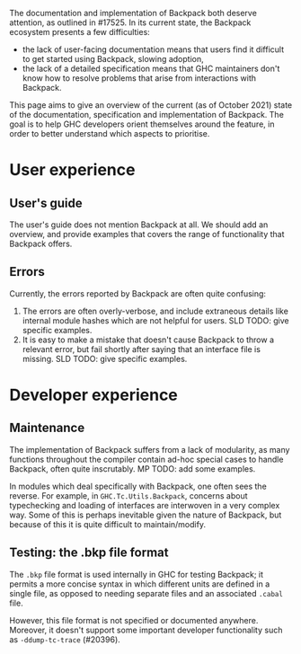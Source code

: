 The documentation and implementation of Backpack both deserve attention, as outlined in #17525. In its current state, the Backpack ecosystem presents a few difficulties:

- the lack of user-facing documentation means that users find it difficult to get started using Backpack, slowing adoption,
- the lack of a detailed specification means that GHC maintainers don't know how to resolve problems that arise from interactions with Backpack.

This page aims to give an overview of the current (as of October 2021) state of the documentation, specification and implementation of Backpack. The goal is to help GHC developers orient themselves around the feature, in order to better understand which aspects to prioritise.


# User experience

## User's guide

The user's guide does not mention Backpack at all. We should add an overview, and provide examples that covers the range of functionality that Backpack offers.

## Errors

Currently, the errors reported by Backpack are often quite confusing:

1. The errors are often overly-verbose, and include extraneous details like internal module hashes which are not helpful for users. SLD TODO: give specific examples.
2. It is easy to make a mistake that doesn't cause Backpack to throw a relevant error, but fail shortly after saying that an interface file is missing. SLD TODO: give specific examples.


# Developer experience

## Maintenance

The implementation of Backpack suffers from a lack of modularity, as many functions throughout the compiler contain ad-hoc special cases to handle Backpack, often quite inscrutably. MP TODO: add some examples.

In modules which deal specifically with Backpack, one often sees the reverse. For example, in `GHC.Tc.Utils.Backpack`, concerns about typechecking and loading of interfaces are interwoven in a very complex way. Some of this is perhaps inevitable given the nature of Backpack, but because of this it is quite difficult to maintain/modify.

## Testing: the .bkp file format

The `.bkp` file format is used internally in GHC for testing Backpack; it permits a more concise syntax in which different units are defined in a single file, as opposed to needing separate files and an associated `.cabal` file.

However, this file format is not specified or documented anywhere. Moreover, it doesn't support some important developer functionality such as `-ddump-tc-trace` (#20396).